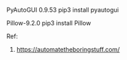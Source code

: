 PyAutoGUI 0.9.53
pip3 install pyautogui

Pillow-9.2.0
pip3 install Pillow



Ref:
1. https://automatetheboringstuff.com/
